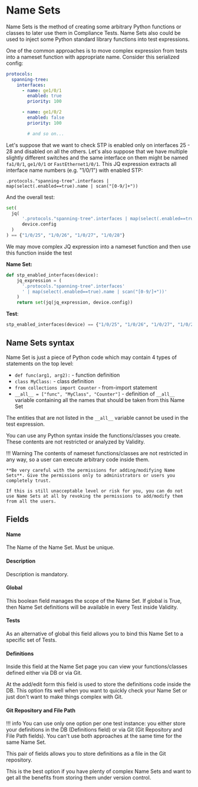 # Name Sets

Name Sets is the method of creating some arbitrary Python functions or classes to later use them in Compliance Tests. Name Sets also could be used to inject some Python standard library functions into test expressions.

One of the common approaches is to move complex expression from tests into a nameset function with appropriate name.
Consider this serialized config:
```yaml
protocols:
  spanning-tree:
    interfaces:
      - name: ge1/0/1
        enabled: true
        priority: 100

      - name: ge1/0/2
        enabled: false
        priority: 100

        # and so on...
```

Let's suppose that we want to check STP is enabled only on interfaces 25 - 28 and disabled on all the others. Let's also suppose that we have multiple slightly different switches and the same interface on them might be named `fa1/0/1`, `ge1/0/1` or `FastEthernet1/0/1`.
This JQ expression extracts all interface name numbers (e.g. "1/0/1") with enabled STP:

`.protocols."spanning-tree".interfaces | map(select(.enabled==true).name | scan("[0-9/]+"))`

And the overall test:

```python
set(
  jq(
      '.protocols."spanning-tree".interfaces | map(select(.enabled==true).name | scan("[0-9/]+"))',
      device.config
  )
) == {"1/0/25", "1/0/26", "1/0/27", "1/0/28"}
```
We may move complex JQ expression into a nameset function and then use this function inside the test

**Name Set:**
```python
def stp_enabled_interfaces(device):
    jq_expression = (
      '.protocols."spanning-tree".interfaces'
      ' | map(select(.enabled==true).name | scan("[0-9/]+"))'
    )
    return set(jq(jq_expression, device.config))
```

**Test**:
```python
stp_enabled_interfaces(device) == {"1/0/25", "1/0/26", "1/0/27", "1/0/28"}
```

## Name Sets syntax

Name Set is just a piece of Python code which may contain 4 types of statements on the top level:

* `def func(arg1, arg2):` - function definition
* `class MyClass:` - class definition
* `from collections import Counter` - from-import statement
* `__all__ = ["func", "MyClass", "Counter"]` - definition of `__all__` variable containing all the names that should be taken from this Name Set

The entities that are not listed in the `__all__` variable cannot be used in the test expression.

You can use any Python syntax inside the functions/classes you create. These contents are not restricted or analyzed by Validity.

!!! Warning
    The contents of nameset functions/classes are not restricted in any way, so a user can execute arbitrary code inside them.

    **Be very careful with the permissions for adding/modifying Name Sets**. Give the permissions only to administrators or users you completely trust.

    If this is still unacceptable level or risk for you, you can do not use Name Sets at all by revoking the permissions to add/modify them from all the users.

## Fields

#### Name
The Name of the Name Set. Must be unique.

#### Description
Description is mandatory.

#### Global
This boolean field manages the scope of the Name Set. If global is True, then Name Set definitions will be available in every Test inside Validity.

#### Tests
As an alternative of global this field allows you to bind this Name Set to a specific set of Tests.

#### Definitions
Inside this field at the Name Set page you can view your functions/classes defined either via DB or via Git.

At the add/edit form this field is used to store the definitions code inside the DB.
This option fits well when you want to quickly check your Name Set or just don't want to make things complex with Git.

#### Git Repository and File Path

!!! info
    You can use only one option per one test instance: you either store your definitions in the DB (Definitions field) or via Git (Git Repository and File Path fields). You can't use both approaches at the same time for the same Name Set.

This pair of fields allows you to store definitions as a file in the Git repository.

This is the best option if you have plenty of complex Name Sets and want to get all the benefits from storing them under version control.
